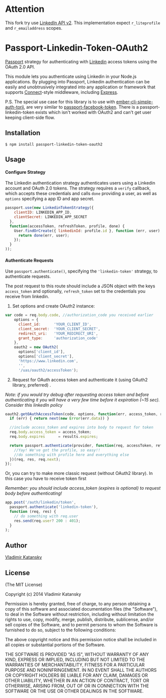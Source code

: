 # Attention
This fork try use [LinkedIn API v2](https://docs.microsoft.com/en-us/linkedin/consumer/integrations/self-serve/sign-in-with-linkedin). This implementation expect `r_liteprofile` and `r_emailaddress` scopes.

# Passport-Linkedin-Token-OAuth2

[Passport](http://passportjs.org/) strategy for authenticating with [Linkedin](http://www.linkedin.com/)
access tokens using the OAuth 2.0 API.

This module lets you authenticate using Linkedin in your Node.js applications.
By plugging into Passport, Linkedin authentication can be easily and
unobtrusively integrated into any application or framework that supports
[Connect](http://www.senchalabs.org/connect/)-style middleware, including
[Express](http://expressjs.com/).

P.S. The special use case for this library is to use with [ember-cli-simple-auth-torii](https://github.com/simplabs/ember-cli-simple-auth-torii),
are very similar to [passport-facebook-token](https://github.com/drudge/passport-facebook-token).
There is a passport-linkedin-token exists which isn't worked with OAuth2 and can't get user keeping client-side flow.

## Installation

    $ npm install passport-linkedin-token-oauth2

## Usage

#### Configure Strategy

The Linkedin authentication strategy authenticates users using a Linkedin
account and OAuth 2.0 tokens.  The strategy requires a `verify` callback, which
accepts these credentials and calls `done` providing a user, as well as
`options` specifying a app ID and app secret.

```js
passport.use(new LinkedinTokenStrategy({
    clientID: LINKEDIN_APP_ID,
    clientSecret: LINKEDIN_APP_SECRET
  },
  function(accessToken, refreshToken, profile, done) {
    User.findOrCreate({ linkedinId: profile.id }, function (err, user) {
      return done(err, user);
    });
  }
));
```

#### Authenticate Requests

Use `passport.authenticate()`, specifying the `'linkedin-token'` strategy, to authenticate requests.

The post request to this route should include a JSON object with the keys `access_token` and optionally, `refresh_token` set to the credentials you receive from linkedin.

1) Set options and create OAuth2 instance:

```js
var code = req.body.code, //authorization_code you received earlier
    options = {
      client_id:      'YOUR_CLIENT_ID',
      client_secret:  'YOUR_CLIENT_SECRET',
      redirect_uri:   'YOUR_REDIRECT_URI',
      grant_type:     'authorization_code'
    },
    oauth2 = new OAuth2(
      options['client_id'],
      options['client_secret'],
      'https://www.linkedin.com',
      '',
      '/uas/oauth2/accessToken');
```

2) Request for OAuth access token and authenticate it (using OAuth2 library, preferred) .

*Note: if you would try debug after requesting access token and before authenticating it*
*you will have a very few time before it expiration (~15 sec). Consider this linkedIn policy*

```js
oauth2.getOAuthAccessToken(code, options, function(err, access_token, refresh_token, results) {
  if (err) { return next(new Error(err.data)) }

  //include access_token and expires into body to request for token
  req.body.access_token = access_token;
  req.body.expires      = results.expires;

  return passport.authenticate(provider, function(req, accessToken, refreshToken, profile, next) {
    //Yay! We've got the profile, so easy!!
    //do something with profile here and everything else
  })(req, res, req.next);
});
```

Or, you can try to make more classic request (without OAuth2 library).
In this case you have to receive token first

*Remember: you should include access_token (expires is optional) to request body before authenticating!*

```js
app.post('/auth/linkedin/token',
  passport.authenticate('linkedin-token'),
  function (req, res) {
    // do something with req.user
    res.send(req.user? 200 : 401);
  }
);
```

## Author

  [Vladimir Katansky](http://github.com/Blackening999)

## License

(The MIT License)

Copyright (c) 2014 Vladimir Katansky

Permission is hereby granted, free of charge, to any person obtaining a copy of
this software and associated documentation files (the "Software"), to deal in
the Software without restriction, including without limitation the rights to
use, copy, modify, merge, publish, distribute, sublicense, and/or sell copies of
the Software, and to permit persons to whom the Software is furnished to do so,
subject to the following conditions:

The above copyright notice and this permission notice shall be included in all
copies or substantial portions of the Software.

THE SOFTWARE IS PROVIDED "AS IS", WITHOUT WARRANTY OF ANY KIND, EXPRESS OR
IMPLIED, INCLUDING BUT NOT LIMITED TO THE WARRANTIES OF MERCHANTABILITY, FITNESS
FOR A PARTICULAR PURPOSE AND NONINFRINGEMENT. IN NO EVENT SHALL THE AUTHORS OR
COPYRIGHT HOLDERS BE LIABLE FOR ANY CLAIM, DAMAGES OR OTHER LIABILITY, WHETHER
IN AN ACTION OF CONTRACT, TORT OR OTHERWISE, ARISING FROM, OUT OF OR IN
CONNECTION WITH THE SOFTWARE OR THE USE OR OTHER DEALINGS IN THE SOFTWARE.
